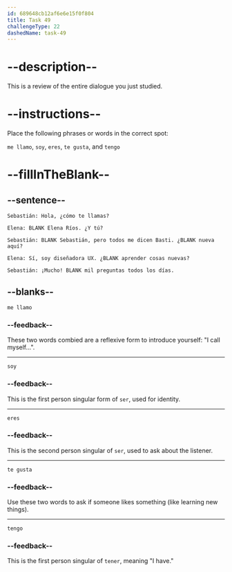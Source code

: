 ```yaml
---
id: 689648cb12af6e6e15f0f804
title: Task 49
challengeType: 22
dashedName: task-49
---
```

<!-- REVIEW -->

# --description--

This is a review of the entire dialogue you just studied.

# --instructions--

Place the following phrases or words in the correct spot:

`me llamo`, `soy`, `eres`, `te gusta`, and `tengo`

# --fillInTheBlank--

## --sentence--

`Sebastián: Hola, ¿cómo te llamas?`

`Elena: BLANK Elena Ríos. ¿Y tú?`

`Sebastián: BLANK Sebastián, pero todos me dicen Basti. ¿BLANK nueva aquí?`

`Elena: Sí, soy diseñadora UX. ¿BLANK aprender cosas nuevas?`

`Sebastián: ¡Mucho! BLANK mil preguntas todos los días.`

## --blanks--

`me llamo`

### --feedback--

These two words combied are a reflexive form to introduce yourself: "I call myself...". 

---

`soy`

### --feedback--

This is the first person singular form of `ser`, used for identity.

---

`eres`

### --feedback--

This is the second person singular of `ser`, used to ask about the listener.

---

`te gusta`

### --feedback--

Use these two words to ask if someone likes something (like learning new things).

---

`tengo`

### --feedback--

This is the first person singular of `tener`, meaning "I have."

